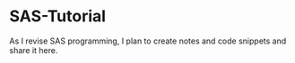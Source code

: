 # SAS-Tutorial

As I revise SAS programming, I plan to create notes and code snippets and share it here. 
